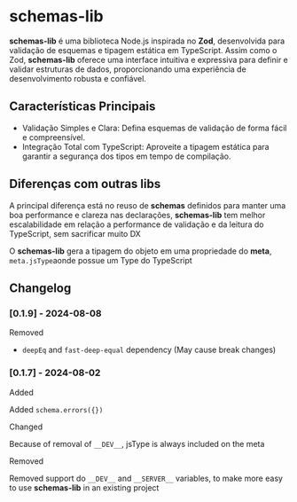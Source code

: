 # schemas-lib

**schemas-lib** é uma biblioteca Node.js inspirada no **Zod**, desenvolvida para validação de esquemas e tipagem estática em TypeScript. Assim como o Zod, **schemas-lib** oferece uma interface intuitiva e expressiva para definir e validar estruturas de dados, proporcionando uma experiência de desenvolvimento robusta e confiável.

## Características Principais

- Validação Simples e Clara: Defina esquemas de validação de forma fácil e compreensível.
- Integração Total com TypeScript: Aproveite a tipagem estática para garantir a segurança dos tipos em tempo de compilação.

## Diferenças com outras libs

A principal diferença está no reuso de **schemas** definidos para manter uma boa performance e clareza nas declarações, **schemas-lib** tem melhor escalabilidade em relação a performance de validação e da leitura do TypeScript, sem sacrificar muito DX

O **schemas-lib** gera a tipagem do objeto em uma propriedade do **meta**, `meta.jsType`aonde possue um Type do TypeScript

## Changelog

### [0.1.9] - 2024-08-08

Removed

- `deepEq` and `fast-deep-equal` dependency (May cause break changes)

### [0.1.7] - 2024-08-02

Added

Added `schema.errors({})`

Changed

Because of removal of `__DEV__`, jsType is always included on the meta

Removed

Removed support do `__DEV__` and `__SERVER__` variables, to make more easy to use **schemas-lib** in an existing project